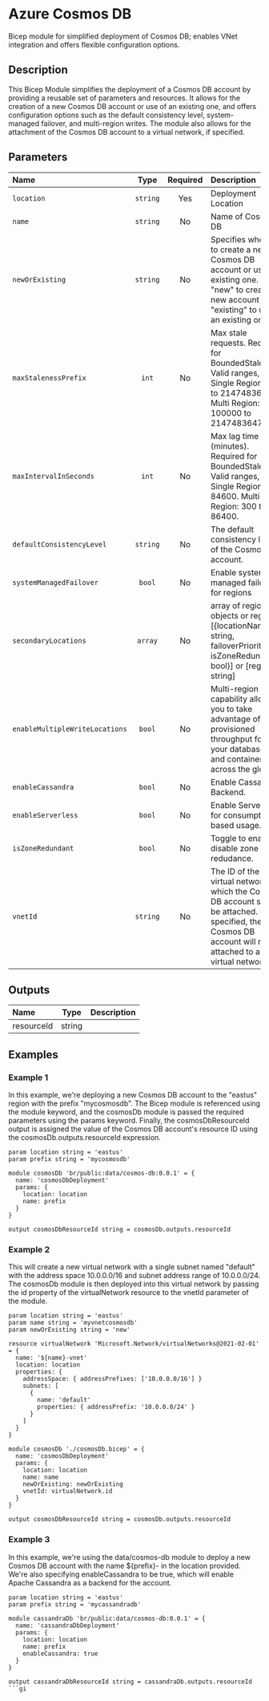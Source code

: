 # Azure Cosmos DB

Bicep module for simplified deployment of Cosmos DB; enables VNet integration and offers flexible configuration options.

## Description

This Bicep Module simplifies the deployment of a Cosmos DB account by providing a reusable set of parameters and resources.
It allows for the creation of a new Cosmos DB account or use of an existing one, and offers configuration options such as the default consistency level, system-managed failover, and multi-region writes.
The module also allows for the attachment of the Cosmos DB account to a virtual network, if specified.

## Parameters

| Name                           | Type     | Required | Description                                                                                                                                                         |
| :----------------------------- | :------: | :------: | :------------------------------------------------------------------------------------------------------------------------------------------------------------------ |
| `location`                     | `string` | Yes      | Deployment Location                                                                                                                                                 |
| `name`                         | `string` | No       | Name of Cosmos DB                                                                                                                                                   |
| `newOrExisting`                | `string` | No       | Specifies whether to create a new Cosmos DB account or use an existing one. Use "new" to create a new account or "existing" to use an existing one.                 |
| `maxStalenessPrefix`           | `int`    | No       | Max stale requests. Required for BoundedStaleness. Valid ranges, Single Region: 10 to 2147483647. Multi Region: 100000 to 2147483647.                               |
| `maxIntervalInSeconds`         | `int`    | No       | Max lag time (minutes). Required for BoundedStaleness. Valid ranges, Single Region: 5 to 84600. Multi Region: 300 to 86400.                                         |
| `defaultConsistencyLevel`      | `string` | No       | The default consistency level of the Cosmos DB account.                                                                                                             |
| `systemManagedFailover`        | `bool`   | No       | Enable system managed failover for regions                                                                                                                          |
| `secondaryLocations`           | `array`  | No       | array of region objects or regions: [{locationName: string, failoverPriority: int, isZoneRedundant: bool}] or [region: string]                                      |
| `enableMultipleWriteLocations` | `bool`   | No       | Multi-region writes capability allows you to take advantage of the provisioned throughput for your databases and containers across the globe.                       |
| `enableCassandra`              | `bool`   | No       | Enable Cassandra Backend.                                                                                                                                           |
| `enableServerless`             | `bool`   | No       | Enable Serverless for consumption-based usage.                                                                                                                      |
| `isZoneRedundant`              | `bool`   | No       | Toggle to enable or disable zone redudance.                                                                                                                         |
| `vnetId`                       | `string` | No       | The ID of the virtual network to which the Cosmos DB account should be attached. If not specified, the Cosmos DB account will not be attached to a virtual network. |

## Outputs

| Name       | Type   | Description |
| :--------- | :----: | :---------- |
| resourceId | string |             |

## Examples

### Example 1

In this example, we're deploying a new Cosmos DB account to the "eastus" region with the prefix "mycosmosdb". The Bicep module is referenced using the module keyword, and the cosmosDb module is passed the required parameters using the params keyword. Finally, the cosmosDbResourceId output is assigned the value of the Cosmos DB account's resource ID using the cosmosDb.outputs.resourceId expression.

```bicep
param location string = 'eastus'
param prefix string = 'mycosmosdb'

module cosmosDb 'br/public:data/cosmos-db:0.0.1' = {
  name: 'cosmosDbDeployment'
  params: {
    location: location
    name: prefix
  }
}

output cosmosDbResourceId string = cosmosDb.outputs.resourceId
```

### Example 2

This will create a new virtual network with a single subnet named "default" with the address space 10.0.0.0/16 and subnet address range of 10.0.0.0/24.
The cosmosDb module is then deployed into this virtual network by passing the id property of the virtualNetwork resource to the vnetId parameter of the module.

```bicep
param location string = 'eastus'
param name string = 'myvnetcosmosdb'
param newOrExisting string = 'new'

resource virtualNetwork 'Microsoft.Network/virtualNetworks@2021-02-01' = {
  name: '${name}-vnet'
  location: location
  properties: {
    addressSpace: { addressPrefixes: ['10.0.0.0/16'] }
    subnets: [
      {
        name: 'default'
        properties: { addressPrefix: '10.0.0.0/24' }
      }
    ]
  }
}

module cosmosDb './cosmosDb.bicep' = {
  name: 'cosmosDbDeployment'
  params: {
    location: location
    name: name
    newOrExisting: newOrExisting
    vnetId: virtualNetwork.id
  }
}

output cosmosDbResourceId string = cosmosDb.outputs.resourceId
```

### Example 3

In this example, we're using the data/cosmos-db module to deploy a new Cosmos DB account with the name ${prefix}-<unique string> in the location provided. We're also specifying enableCassandra to be true, which will enable Apache Cassandra as a backend for the account.

```bicep
param location string = 'eastus'
param prefix string = 'mycassandradb'

module cassandraDb 'br/public:data/cosmos-db:0.0.1' = {
  name: 'cassandraDbDeployment'
  params: {
    location: location
    name: prefix
    enableCassandra: true
  }
}

output cassandraDbResourceId string = cassandraDb.outputs.resourceId
```gi